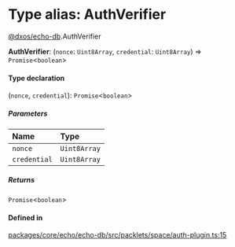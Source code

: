 # Type alias: AuthVerifier

[@dxos/echo-db](../modules/dxos_echo_db.md).AuthVerifier

 **AuthVerifier**: (`nonce`: `Uint8Array`, `credential`: `Uint8Array`) => `Promise`<`boolean`\>

#### Type declaration

(`nonce`, `credential`): `Promise`<`boolean`\>

##### Parameters

| Name | Type |
| :------ | :------ |
| `nonce` | `Uint8Array` |
| `credential` | `Uint8Array` |

##### Returns

`Promise`<`boolean`\>

#### Defined in

[packages/core/echo/echo-db/src/packlets/space/auth-plugin.ts:15](https://github.com/dxos/dxos/blob/main/packages/core/echo/echo-db/src/packlets/space/auth-plugin.ts#L15)
